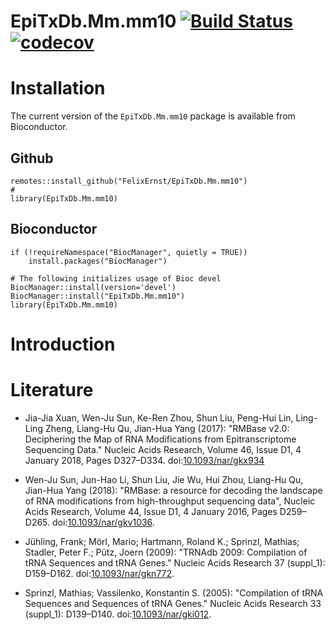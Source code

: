 # EpiTxDb.Mm.mm10 [![Build Status](https://travis-ci.com/FelixErnst/EpiTxDb.Mm.mm10.svg?branch=master)](https://travis-ci.com/FelixErnst/EpiTxDb.Mm.mm10) [![codecov](https://codecov.io/gh/FelixErnst/EpiTxDb.Mm.mm10/branch/master/graph/badge.svg)](https://codecov.io/gh/FelixErnst/EpiTxDb.Mm.mm10)



# Installation

The current version of the `EpiTxDb.Mm.mm10` package is available from 
Bioconductor.

## Github

```
remotes::install_github("FelixErnst/EpiTxDb.Mm.mm10")
#
library(EpiTxDb.Mm.mm10)
```

## Bioconductor

```
if (!requireNamespace("BiocManager", quietly = TRUE))
    install.packages("BiocManager")

# The following initializes usage of Bioc devel
BiocManager::install(version='devel')
BiocManager::install("EpiTxDb.Mm.mm10")
library(EpiTxDb.Mm.mm10)
```

# Introduction



# Literature

- Jia-Jia Xuan, Wen-Ju Sun, Ke-Ren Zhou, Shun Liu, Peng-Hui Lin, Ling-Ling
Zheng, Liang-Hu Qu, Jian-Hua Yang (2017): "RMBase v2.0: Deciphering the Map of
RNA Modifications from Epitranscriptome Sequencing Data." Nucleic Acids
Research, Volume 46, Issue D1, 4 January 2018, Pages D327–D334.
doi:[10.1093/nar/gkx934](https://doi.org/10.1093/nar/gkx934)

- Wen-Ju Sun, Jun-Hao Li, Shun Liu, Jie Wu, Hui Zhou, Liang-Hu Qu, Jian-Hua Yang
(2018): "RMBase: a resource for decoding the landscape of RNA modifications from
high-throughput sequencing data", Nucleic Acids Research, Volume 44, Issue D1, 4
January 2016, Pages D259–D265.
doi:[10.1093/nar/gkv1036](https://doi.org/10.1093/nar/gkv1036).

- Jühling, Frank; Mörl, Mario; Hartmann, Roland K.; Sprinzl, Mathias; Stadler,
Peter F.; Pütz, Joern (2009): "TRNAdb 2009: Compilation of tRNA Sequences and
tRNA Genes." Nucleic Acids Research 37 (suppl_1): D159–D162.
doi:[10.1093/nar/gkn772](https://doi.org/10.1093/nar/gkn772).

- Sprinzl, Mathias; Vassilenko, Konstantin S. (2005): "Compilation of tRNA 
Sequences and Sequences of tRNA Genes." Nucleic Acids Research 33 (suppl_1): 
D139–D140. doi:[10.1093/nar/gki012](https://doi.org/10.1093/nar/gki012).

